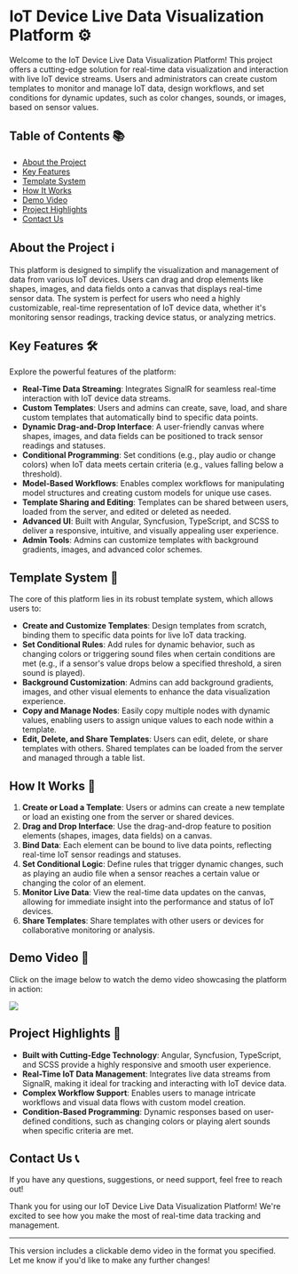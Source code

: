# IoT Device Live Data Visualization Platform ⚙️

Welcome to the IoT Device Live Data Visualization Platform! This project offers a cutting-edge solution for real-time data visualization and interaction with live IoT device streams. Users and administrators can create custom templates to monitor and manage IoT data, design workflows, and set conditions for dynamic updates, such as color changes, sounds, or images, based on sensor values.

## Table of Contents 📚

- [About the Project](#about-the-project)
- [Key Features](#key-features)
- [Template System](#template-system)
- [How It Works](#how-it-works)
- [Demo Video](#demo-video)
- [Project Highlights](#project-highlights)
- [Contact Us](#contact-us)

## About the Project ℹ️

This platform is designed to simplify the visualization and management of data from various IoT devices. Users can drag and drop elements like shapes, images, and data fields onto a canvas that displays real-time sensor data. The system is perfect for users who need a highly customizable, real-time representation of IoT device data, whether it's monitoring sensor readings, tracking device status, or analyzing metrics.

## Key Features 🛠️

Explore the powerful features of the platform:

- **Real-Time Data Streaming**: Integrates SignalR for seamless real-time interaction with IoT device data streams.
- **Custom Templates**: Users and admins can create, save, load, and share custom templates that automatically bind to specific data points.
- **Dynamic Drag-and-Drop Interface**: A user-friendly canvas where shapes, images, and data fields can be positioned to track sensor readings and statuses.
- **Conditional Programming**: Set conditions (e.g., play audio or change colors) when IoT data meets certain criteria (e.g., values falling below a threshold).
- **Model-Based Workflows**: Enables complex workflows for manipulating model structures and creating custom models for unique use cases.
- **Template Sharing and Editing**: Templates can be shared between users, loaded from the server, and edited or deleted as needed.
- **Advanced UI**: Built with Angular, Syncfusion, TypeScript, and SCSS to deliver a responsive, intuitive, and visually appealing user experience.
- **Admin Tools**: Admins can customize templates with background gradients, images, and advanced color schemes.

## Template System 📐

The core of this platform lies in its robust template system, which allows users to:

- **Create and Customize Templates**: Design templates from scratch, binding them to specific data points for live IoT data tracking.
- **Set Conditional Rules**: Add rules for dynamic behavior, such as changing colors or triggering sound files when certain conditions are met (e.g., if a sensor's value drops below a specified threshold, a siren sound is played).
- **Background Customization**: Admins can add background gradients, images, and other visual elements to enhance the data visualization experience.
- **Copy and Manage Nodes**: Easily copy multiple nodes with dynamic values, enabling users to assign unique values to each node within a template.
- **Edit, Delete, and Share Templates**: Users can edit, delete, or share templates with others. Shared templates can be loaded from the server and managed through a table list.

## How It Works 🔄

1. **Create or Load a Template**: Users or admins can create a new template or load an existing one from the server or shared devices.
2. **Drag and Drop Interface**: Use the drag-and-drop feature to position elements (shapes, images, data fields) on a canvas.
3. **Bind Data**: Each element can be bound to live data points, reflecting real-time IoT sensor readings and statuses.
4. **Set Conditional Logic**: Define rules that trigger dynamic changes, such as playing an audio file when a sensor reaches a certain value or changing the color of an element.
5. **Monitor Live Data**: View the real-time data updates on the canvas, allowing for immediate insight into the performance and status of IoT devices.
6. **Share Templates**: Share templates with other users or devices for collaborative monitoring or analysis.

## Demo Video 🎥

Click on the image below to watch the demo video showcasing the platform in action:

[![](https://markdown-videos-api.jorgenkh.no/youtube/dQw4w9WgXcQ)](https://youtu.be/dQw4w9WgXcQ)

## Project Highlights 🚀

- **Built with Cutting-Edge Technology**: Angular, Syncfusion, TypeScript, and SCSS provide a highly responsive and smooth user experience.
- **Real-Time IoT Data Management**: Integrates live data streams from SignalR, making it ideal for tracking and interacting with IoT device data.
- **Complex Workflow Support**: Enables users to manage intricate workflows and visual data flows with custom model creation.
- **Condition-Based Programming**: Dynamic responses based on user-defined conditions, such as changing colors or playing alert sounds when specific criteria are met.

## Contact Us 📞

If you have any questions, suggestions, or need support, feel free to reach out!

Thank you for using our IoT Device Live Data Visualization Platform! We're excited to see how you make the most of real-time data tracking and management.

---

This version includes a clickable demo video in the format you specified. Let me know if you'd like to make any further changes!
